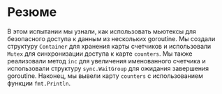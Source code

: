 # Резюме

В этом испытании мы узнали, как использовать мьютексы для безопасного доступа к данным из нескольких goroutine. Мы создали структуру `Container` для хранения карты счетчиков и использовали `Mutex` для синхронизации доступа к карте `counters`. Мы также реализовали метод `inc` для увеличения именованного счетчика и использовали структуру `sync.WaitGroup` для ожидания завершения goroutine. Наконец, мы вывели карту `counters` с использованием функции `fmt.Println`.

